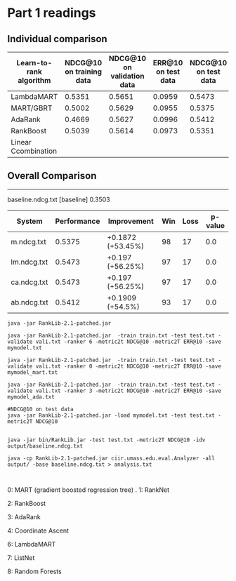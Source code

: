 # Part 1 readings

## Individual comparison
| Learn-to-rank algorithm | NDCG@10 on training data  | NDCG@10 on validation data | ERR@10 on test data  | NDCG@10 on test data |
|----------|-------|-------|--------------- | ----------- |
| LambdaMART   |  0.5351 |  0.5651 |  0.0959 | 0.5473 |
| MART/GBRT  | 0.5002 |  0.5629 | 0.0955  | 0.5375 |
| AdaRank   |  0.4669 | 0.5627  | 0.0996  | 0.5412 |
| RankBoost | 0.5039 | 0.5614 | 0.0973 | 0.5351 |
| Linear Ccombination |  |   |    |  |

## Overall Comparison


------------------------------------------------------------------------
baseline.ndcg.txt [baseline]	0.3503

| System | Performance	| Improvement | Win |	Loss	| p-value |
|----------|-------|-------|--------------- | ----------- | -------- |
|m.ndcg.txt	|0.5375	|+0.1872 (+53.45%) |	98|	17|	0.0|
|lm.ndcg.txt	|0.5473	|+0.197 (+56.25%)|	97|	17|	0.0|
|ca.ndcg.txt	|0.5473	|+0.197 (+56.25%)|	97|	17|	0.0|
|ab.ndcg.txt	|0.5412	|+0.1909 (+54.5%)|	93|	17|	0.0|

```
java -jar RankLib-2.1-patched.jar

java -jar RankLib-2.1-patched.jar  -train train.txt -test test.txt -validate vali.txt -ranker 6 -metric2t NDCG@10 -metric2T ERR@10 -save mymodel.txt

java -jar RankLib-2.1-patched.jar  -train train.txt -test test.txt -validate vali.txt -ranker 0 -metric2t NDCG@10 -metric2T ERR@10 -save mymodel_mart.txt

java -jar RankLib-2.1-patched.jar  -train train.txt -test test.txt -validate vali.txt -ranker 3 -metric2t NDCG@10 -metric2T ERR@10 -save mymodel_ada.txt

#NDCG@10 on test data
java -jar RankLib-2.1-patched.jar -load mymodel.txt -test test.txt -metric2T NDCG@10


java -jar bin/RankLib.jar -test test.txt -metric2T NDCG@10 -idv output/baseline.ndcg.txt

java -cp RankLib-2.1-patched.jar ciir.umass.edu.eval.Analyzer -all output/ -base baseline.ndcg.txt > analysis.txt



```

        
0: MART (gradient boosted regression tree) .
1: RankNet

2: RankBoost

3: AdaRank

4: Coordinate Ascent

6: LambdaMART

7: ListNet

8: Random Forests
